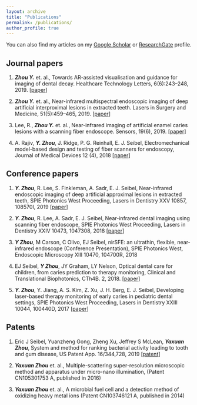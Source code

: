 ```yaml
---
layout: archive
title: "Publications"
permalink: /publications/
author_profile: true
---
```


You can also find my articles on my [Google Scholar](https://scholar.google.com/citations?user=Xka8ijMAAAAJ&hl=en) or [ResearchGate](https://www.researchgate.net/profile/Yaxuan_Zhou) profile.


Journal papers
-----------

1. ***Zhou Y.*** et. al., Towards AR-assisted visualisation and guidance for imaging of dental decay. Healthcare Technology Letters, 6(6):243–248, 2019. [[paper](https://www.ncbi.nlm.nih.gov/pmc/articles/PMC6952244/)]

1.  ***Zhou Y.*** et. al., Near-infrared multispectral endoscopic imaging of deep artificial interproximal lesions in extracted teeth. Lasers in Surgery and Medicine, 51(5):459–465, 2019. [[paper](https://onlinelibrary.wiley.com/doi/full/10.1002/lsm.23065)]

1.  Lee, R., ***Zhou Y.*** et. al., Near-infrared imaging of artificial enamel caries lesions with a scanning fiber endoscope. Sensors, 19(6), 2019. [[paper](https://www.ncbi.nlm.nih.gov/pmc/articles/PMC6471210/pdf/sensors-19-01419.pdf)]

1. A. Rajiv, ***Y. Zhou***, J. Ridge, P. G. Reinhall, E. J. Seibel, Electromechanical model-based design and testing of fiber scanners for endoscopy, Journal of Medical Devices 12 (4), 2018 [[paper](https://asmedigitalcollection.asme.org/medicaldevices/article/366205/Electromechanical-Model-Based-Design-and-Testing)]



Conference papers
-----------
1. ***Y. Zhou***, R. Lee, S. Finkleman, A. Sadr, E. J. Seibel, Near-infrared endoscopic imaging of deep artificial approximal lesions in extracted teeth, SPIE Photonics West Proceeding, Lasers in Dentistry XXV 10857, 108570I, 2019 [[paper](https://www.spiedigitallibrary.org/conference-proceedings-of-spie/10857/108570I/Near-infrared-endoscopic-imaging-of-deep-artificial-approximal-lesions-in/10.1117/12.2510310.full?webSyncID=9a0ce46e-9e6e-c7a4-9dab-6a0cbad05932&sessionGUID=9ad883c9-d902-bc99-93ce-d268bead49a2)]

1. ***Y. Zhou***, R. Lee, A. Sadr, E. J. Seibel, Near-infrared dental imaging using scanning fiber endoscope, SPIE Photonics West Proceeding, Lasers in Dentistry XXIV 10473, 1047308, 2018 [[paper](https://www.spiedigitallibrary.org/conference-proceedings-of-spie/10473/1047308/Near-infrared-dental-imaging-using-scanning-fiber-endoscope/10.1117/12.2295080.full?sessionGUID=3c9d902b-c999-3ced-268b-ead49a28531a&webSyncID=46e9e6ec-7a49-dab6-a0cb-ad059329ad88&sessionGUID=3c9d902b-c999-3ced-268b-ead49a28531a&SSO=1)]

1. ***Y Zhou***, M Carson, C Olivo, EJ Seibel, nirSFE: an ultrathin, flexible, near-infrared endoscope (Conference Presentation), SPIE Photonics West, Endoscopic Microscopy XIII 10470, 104700R, 2018

1. EJ Seibel, ***Y Zhou***, JY Graham, LY Nelson, Optical dental care for children, from caries prediction to therapy monitoring, Clinical and Translational Biophotonics, CTh4B. 2, 2018. [[paper](https://www.osapublishing.org/abstract.cfm?uri=Translational-2018-CTh4B.2)]

1. ***Y. Zhou***, Y. Jiang, A. S. Kim, Z. Xu, J. H. Berg, E. J. Seibel, Developing laser-based therapy monitoring of early caries in pediatric dental settings,  SPIE Photonics West Proceeding, Lasers in Dentistry XXIII 10044, 100440D, 2017 [[paper](https://www.spiedigitallibrary.org/conference-proceedings-of-spie/10044/100440D/Developing-laser-based-therapy-monitoring-of-early-caries-in-pediatric/10.1117/12.2256533.full?sessionGUID=d883c9d9-02bc-9993-ced2-68bead49a285&webSyncID=0ce46e9e-6ec7-a49d-ab6a-0cbad059329a&sessionGUID=d883c9d9-02bc-9993-ced2-68bead49a285)]

Patents
-----------
1. Eric J Seibel, Yuanzheng Gong, Zheng Xu, Jeffrey S McLean, ***Yaxuan Zhou***, System and method for ranking bacterial activity leading to tooth and gum disease, US Patent App. 16/344,728, 2019 [[patent](https://patents.google.com/patent/US20190328234A1/en)]

1. ***Yaxuan Zhou*** et. al., Multiple-scattering super-resolution microscopic method and apparatus under micro-nano illumination, (Patent CN105301753 A, published in 2016)

1. ***Yaxuan Zhou*** et. al., A microbial fuel cell and a detection method of oxidizing heavy metal ions (Patent CN103746121 A, published in 2014)
